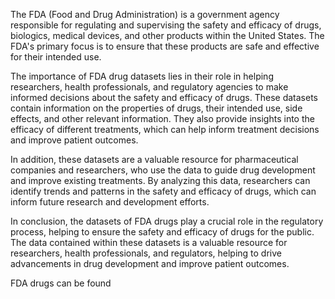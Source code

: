 The FDA (Food and Drug Administration) is a government agency responsible for regulating and supervising the safety and efficacy of drugs, biologics, medical devices, and other products within the United States. The FDA's primary focus is to ensure that these products are safe and effective for their intended use.

The importance of FDA drug datasets lies in their role in helping researchers, health professionals, and regulatory agencies to make informed decisions about the safety and efficacy of drugs. These datasets contain information on the properties of drugs, their intended use, side effects, and other relevant information. They also provide insights into the efficacy of different treatments, which can help inform treatment decisions and improve patient outcomes.

In addition, these datasets are a valuable resource for pharmaceutical companies and researchers, who use the data to guide drug development and improve existing treatments. By analyzing this data, researchers can identify trends and patterns in the safety and efficacy of drugs, which can inform future research and development efforts.

In conclusion, the datasets of FDA drugs play a crucial role in the regulatory process, helping to ensure the safety and efficacy of drugs for the public. The data contained within these datasets is a valuable resource for researchers, health professionals, and regulators, helping to drive advancements in drug development and improve patient outcomes.

FDA drugs can be found 